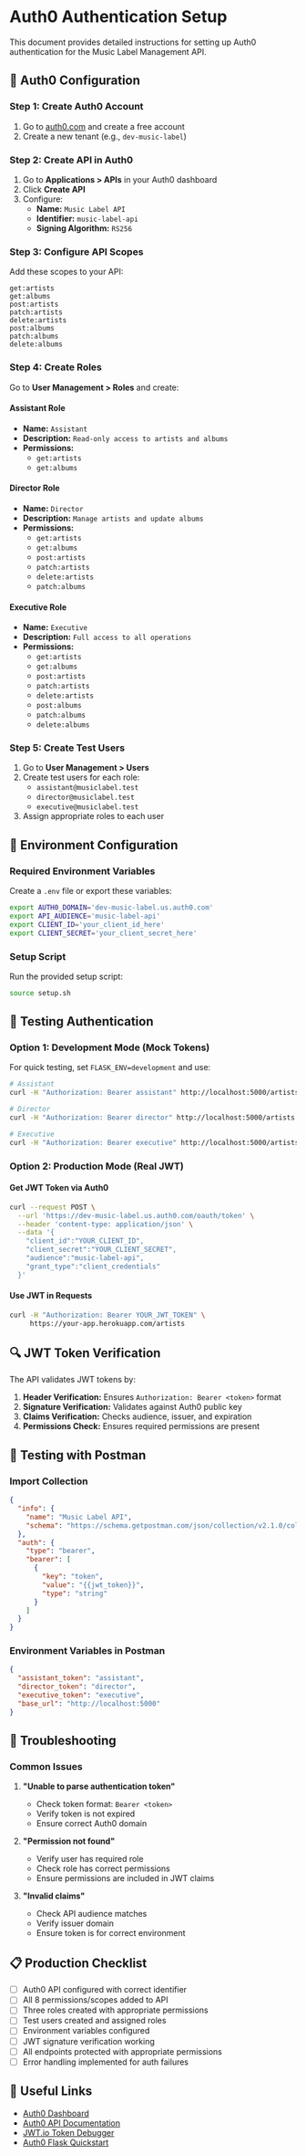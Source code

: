 # Auth0 Authentication Setup

This document provides detailed instructions for setting up Auth0 authentication for the Music Label Management API.

## 🔐 Auth0 Configuration

### Step 1: Create Auth0 Account
1. Go to [auth0.com](https://auth0.com/) and create a free account
2. Create a new tenant (e.g., `dev-music-label`)

### Step 2: Create API in Auth0
1. Go to **Applications > APIs** in your Auth0 dashboard
2. Click **Create API**
3. Configure:
   - **Name:** `Music Label API`
   - **Identifier:** `music-label-api`
   - **Signing Algorithm:** `RS256`

### Step 3: Configure API Scopes
Add these scopes to your API:
```
get:artists
get:albums
post:artists
patch:artists
delete:artists
post:albums
patch:albums
delete:albums
```

### Step 4: Create Roles
Go to **User Management > Roles** and create:

#### Assistant Role
- **Name:** `Assistant`
- **Description:** `Read-only access to artists and albums`
- **Permissions:**
  - `get:artists`
  - `get:albums`

#### Director Role  
- **Name:** `Director`
- **Description:** `Manage artists and update albums`
- **Permissions:**
  - `get:artists`
  - `get:albums`
  - `post:artists`
  - `patch:artists`
  - `delete:artists`
  - `patch:albums`

#### Executive Role
- **Name:** `Executive`  
- **Description:** `Full access to all operations`
- **Permissions:**
  - `get:artists`
  - `get:albums`
  - `post:artists`
  - `patch:artists`
  - `delete:artists`
  - `post:albums`
  - `patch:albums`
  - `delete:albums`

### Step 5: Create Test Users
1. Go to **User Management > Users**
2. Create test users for each role:
   - `assistant@musiclabel.test`
   - `director@musiclabel.test`
   - `executive@musiclabel.test`
3. Assign appropriate roles to each user

## 🔧 Environment Configuration

### Required Environment Variables
Create a `.env` file or export these variables:

```bash
export AUTH0_DOMAIN='dev-music-label.us.auth0.com'
export API_AUDIENCE='music-label-api'
export CLIENT_ID='your_client_id_here'
export CLIENT_SECRET='your_client_secret_here'
```

### Setup Script
Run the provided setup script:
```bash
source setup.sh
```

## 🧪 Testing Authentication

### Option 1: Development Mode (Mock Tokens)
For quick testing, set `FLASK_ENV=development` and use:
```bash
# Assistant
curl -H "Authorization: Bearer assistant" http://localhost:5000/artists

# Director  
curl -H "Authorization: Bearer director" http://localhost:5000/artists

# Executive
curl -H "Authorization: Bearer executive" http://localhost:5000/artists
```

### Option 2: Production Mode (Real JWT)

#### Get JWT Token via Auth0
```bash
curl --request POST \
  --url 'https://dev-music-label.us.auth0.com/oauth/token' \
  --header 'content-type: application/json' \
  --data '{
    "client_id":"YOUR_CLIENT_ID",
    "client_secret":"YOUR_CLIENT_SECRET",
    "audience":"music-label-api",
    "grant_type":"client_credentials"
  }'
```

#### Use JWT in Requests
```bash
curl -H "Authorization: Bearer YOUR_JWT_TOKEN" \
     https://your-app.herokuapp.com/artists
```

## 🔍 JWT Token Verification

The API validates JWT tokens by:
1. **Header Verification:** Ensures `Authorization: Bearer <token>` format
2. **Signature Verification:** Validates against Auth0 public key
3. **Claims Verification:** Checks audience, issuer, and expiration
4. **Permissions Check:** Ensures required permissions are present

## 🚀 Testing with Postman

### Import Collection
```json
{
  "info": {
    "name": "Music Label API",
    "schema": "https://schema.getpostman.com/json/collection/v2.1.0/collection.json"
  },
  "auth": {
    "type": "bearer",
    "bearer": [
      {
        "key": "token",
        "value": "{{jwt_token}}",
        "type": "string"
      }
    ]
  }
}
```

### Environment Variables in Postman
```json
{
  "assistant_token": "assistant",
  "director_token": "director", 
  "executive_token": "executive",
  "base_url": "http://localhost:5000"
}
```

## 🔧 Troubleshooting

### Common Issues

1. **"Unable to parse authentication token"**
   - Check token format: `Bearer <token>`
   - Verify token is not expired
   - Ensure correct Auth0 domain

2. **"Permission not found"**
   - Verify user has required role
   - Check role has correct permissions
   - Ensure permissions are included in JWT claims

3. **"Invalid claims"**
   - Check API audience matches
   - Verify issuer domain
   - Ensure token is for correct environment

## 📋 Production Checklist

- [ ] Auth0 API configured with correct identifier
- [ ] All 8 permissions/scopes added to API
- [ ] Three roles created with appropriate permissions
- [ ] Test users created and assigned roles
- [ ] Environment variables configured
- [ ] JWT signature verification working
- [ ] All endpoints protected with appropriate permissions
- [ ] Error handling implemented for auth failures

## 🔗 Useful Links

- [Auth0 Dashboard](https://manage.auth0.com/)
- [Auth0 API Documentation](https://auth0.com/docs/api)
- [JWT.io Token Debugger](https://jwt.io/)
- [Auth0 Flask Quickstart](https://auth0.com/docs/quickstart/backend/python)
